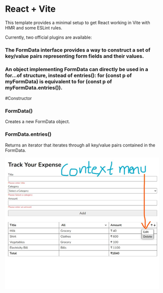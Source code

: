 # React + Vite

This template provides a minimal setup to get React working in Vite with HMR and some ESLint rules.

Currently, two official plugins are available:

### The FormData interface provides a way to construct a set of key/value pairs representing form fields and their values.

### An object implementing FormData can directly be used in a for...of structure, instead of entries(): for (const p of myFormData) is equivalent to for (const p of myFormData.entries()).

#Constructor

### FormData()

Creates a new FormData object.

### FormData.entries()

Returns an iterator that iterates through all key/value pairs contained in the FormData.

![React Form Handling using Constructot **new FormData**](./screenshots/contextMenu.jpg "Expense")
